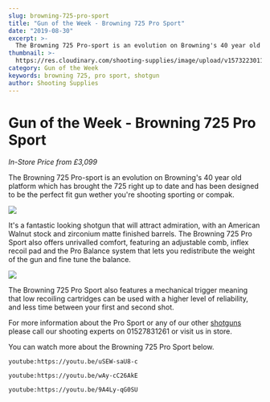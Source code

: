 ```yaml
---
slug: browning-725-pro-sport
title: "Gun of the Week - Browning 725 Pro Sport"
date: "2019-08-30"
excerpt: >-
  The Browning 725 Pro-sport is an evolution on Browning's 40 year old platform which has brought the 725 right up to date.
thumbnail: >-
  https://res.cloudinary.com/shooting-supplies/image/upload/v1573223011/Blog/Browning-725-ProSport_ri2kti.jpg
category: Gun of the Week
keywords: browning 725, pro sport, shotgun
author: Shooting Supplies
---
```


# **Gun of the Week - Browning 725 Pro Sport**

_In-Store Price from £3,099_

The Browning 725 Pro-sport is an evolution on Browning's 40 year old platform which has brought the 725 right up to date and has been designed to be the perfect fit gun wether you're shooting sporting or compak.

![](https://res.cloudinary.com/shooting-supplies/image/upload/v1573223011/Blog/Browning-725-ProSport_ri2kti.jpg)

It's a fantastic looking shotgun that will attract admiration, with an American Walnut stock and zirconium matte finished barrels. The Browning 725 Pro Sport also offers unrivalled comfort, featuring an adjustable comb, inflex recoil pad and the Pro Balance system that lets you redistribute the weight of the gun and fine tune the balance.

![](https://res.cloudinary.com/shooting-supplies/image/upload/v1573223008/Blog/B725-PROSPORT-12M_3_vuugp5.jpg)

The Browning 725 Pro Sport also features a mechanical trigger meaning that low recoiling cartridges can be used with a higher level of reliability, and less time between your first and second shot.

For more information about the Pro Sport or any of our other [shotguns](https://shootingsuppliesltd.co.uk/shotguns/) please call our shooting experts on 01527831261 or visit us in store.

You can watch more about the Browning 725 Pro Sport below.

`youtube:https://youtu.be/uSEW-saU8-c`

`youtube:https://youtu.be/wAy-cC26AkE`

`youtube:https://youtu.be/9A4Ly-qG0SU`
